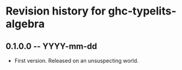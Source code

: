# Revision history for ghc-typelits-algebra

## 0.1.0.0 -- YYYY-mm-dd

* First version. Released on an unsuspecting world.
